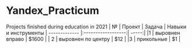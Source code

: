 # Yandex_Practicum
Projects finished during education in 2021
| №       | Проект                | Задача | Навыки и инструменты
| ------------- |:------------------:| -----:|
|1    | выровнен вправо    | $1600 |
| 2     | выровнен по центру |   $12 |
|3 | прикольные         |    $1 |
